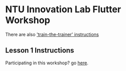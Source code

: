 # NTU Innovation Lab Flutter Workshop

 There are also ['train-the-trainer' instructions](instructor_materials/README.md)


## Lesson 1 Instructions

Participating in this workshop? go [here](workshop.md).


